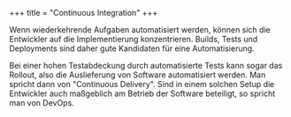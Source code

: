 +++
title = "Continuous Integration"
+++

Wenn wiederkehrende Aufgaben automatisiert werden, können sich die Entwickler auf die Implementierung konzentrieren. Builds, Tests und Deployments sind daher gute Kandidaten für eine Automatisierung.
<!--more-->

Bei einer hohen Testabdeckung durch automatisierte Tests kann sogar das Rollout, also die Auslieferung von Software automatisiert werden. Man spricht dann von "Continuous Delivery". Sind in einem solchen Setup die Entwickler auch
maßgeblich am Betrieb der Software beteiligt, so spricht man von DevOps. 

